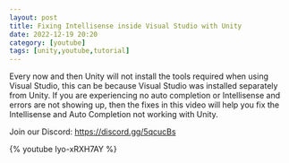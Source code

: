 ```yaml
---
layout: post
title: Fixing Intellisense inside Visual Studio with Unity
date: 2022-12-19 20:20
category: [youtube]
tags: [unity,youtube,tutorial]
---
```


Every now and then Unity will not install the tools required when using Visual Studio, this can be because Visual Studio was installed separately from Unity. If you are experiencing no auto completion or Intellisense and errors are not showing up, then the fixes in this video will help you fix the Intellisense and Auto Completion not working with Unity.

Join our Discord: https://discord.gg/5qcucBs

{% youtube Iyo-xRXH7AY %}
